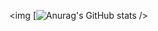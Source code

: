 <img [![Anurag's GitHub stats](src="https://github-readme-stats.vercel.app/api?username=3ACE-code") />
